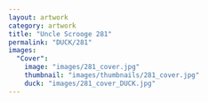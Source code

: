 ```yaml
---
layout: artwork
category: artwork
title: "Uncle Scrooge 281"
permalink: "DUCK/281"
images:
  "Cover":
    image: "images/281_cover.jpg"
    thumbnail: "images/thumbnails/281_cover.jpg"
    duck: "images/281_cover_DUCK.jpg"
---
```

